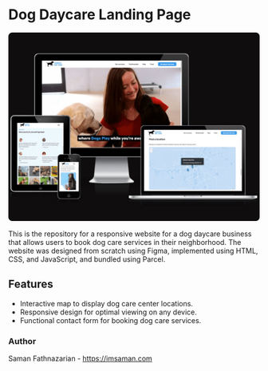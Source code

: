 # Dog Daycare Landing Page

<img src="src/img/mockup/dogcare-mockup.png" alt="Website Mockup"/>

This is the repository for a responsive website for a dog daycare business that allows users to book dog care services in their neighborhood. The website was designed from scratch using Figma, implemented using HTML, CSS, and JavaScript, and bundled using Parcel.

## Features

- Interactive map to display dog care center locations.
- Responsive design for optimal viewing on any device.
- Functional contact form for booking dog care services.

### Author

Saman Fathnazarian - <a href="https://imsaman.com" target="_blank">https://imsaman.com</a>
